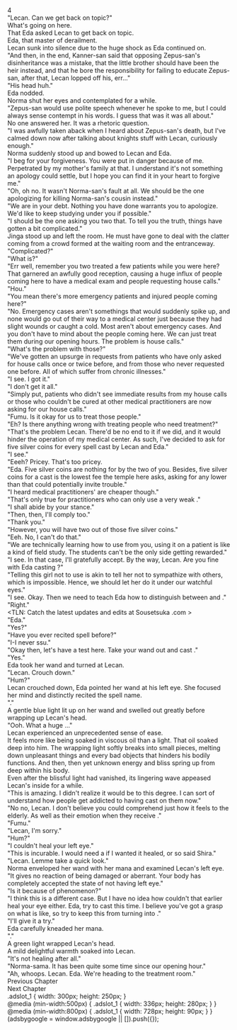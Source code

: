 4<br/>
"Lecan. Can we get back on topic?"<br/>
What's going on here.<br/>
That Eda asked Lecan to get back on topic.<br/>
Eda, that master of derailment.<br/>
Lecan sunk into silence due to the huge shock as Eda continued on.<br/>
"And then, in the end, Kanner-san said that opposing Zepus-san's disinheritance was a mistake, that the little brother should have been the heir instead, and that he bore the responsibility for failing to educate Zepus-san, after that, Lecan lopped off his, err..."<br/>
"His head huh."<br/>
Eda nodded.<br/>
Norma shut her eyes and contemplated for a while.<br/>
"Zepus-san would use polite speech whenever he spoke to me, but I could always sense contempt in his words. I guess that was it was all about."<br/>
No one answered her. It was a rhetoric question.<br/>
"I was awfully taken aback when I heard about Zepus-san's death, but I've calmed down now after talking about knights stuff with Lecan, curiously enough."<br/>
Norma suddenly stood up and bowed to Lecan and Eda.<br/>
"I beg for your forgiveness. You were put in danger because of me. Perpetrated by my mother's family at that. I understand it's not something an apology could settle, but I hope you can find it in your heart to forgive me."<br/>
"Oh, oh no. It wasn't Norma-san's fault at all. We should be the one apologizing for killing Norma-san's cousin instead."<br/>
"We are in your debt. Nothing you have done warrants you to apologize. We'd like to keep studying under you if possible."<br/>
"I should be the one asking you two that. To tell you the truth, things have gotten a bit complicated."<br/>
Jinga stood up and left the room. He must have gone to deal with the clatter coming from a crowd formed at the waiting room and the entranceway.<br/>
"Complicated?"<br/>
"What is?"<br/>
"Err well, remember you two treated a few patients while you were here? That garnered an awfully good reception, causing a huge influx of people coming here to have a medical exam and people requesting house calls."<br/>
"Hou."<br/>
"You mean there's more emergency patients and injured people coming here?"<br/>
"No. Emergency cases aren't somethings that would suddenly spike up, and none would go out of their way to a medical center just because they had slight wounds or caught a cold. Most aren't about emergency cases. And you don't have to mind about the people coming here. We can just treat them during our opening hours. The problem is house calls."<br/>
"What's the problem with those?"<br/>
"We've gotten an upsurge in requests from patients who have only asked for house calls once or twice before, and from those who never requested one before. All of which suffer from chronic illnesses."<br/>
"I see. I got it."<br/>
"I don't get it all."<br/>
"Simply put, patients who didn't see immediate results from my house calls or those who couldn't be cured at other medical practitioners are now asking for our house calls."<br/>
"Fumu. Is it okay for us to treat those people."<br/>
"Eh? Is there anything wrong with treating people who need treatment?"<br/>
"That's the problem Lecan. There'd be no end to it if we did, and it would hinder the operation of my medical center. As such, I've decided to ask for five silver coins for every <Recovery> spell cast by Lecan and Eda."<br/>
"I see."<br/>
"Eeeh? Pricey. That's too pricey.<br/>
"Eda. Five silver coins are nothing for <Recovery> by the two of you. Besides, five silver coins for a cast is the lowest fee the temple here asks, asking for any lower than that could potentially invite trouble."<br/>
"I heard medical practitioners' <Recovery> are cheaper though."<br/>
"That's only true for practitioners who can only use a very weak <Recovery>."<br/>
"I shall abide by your stance."<br/>
"Then, then, I'll comply too."<br/>
"Thank you."<br/>
"However, you will have two out of those five silver coins."<br/>
"Eeh. No, I can't do that."<br/>
"We are technically learning how to use <Recovery> from you, using it on a patient is like a kind of field study. The students can't be the only side getting rewarded."<br/>
"I see. In that case, I'll gratefully accept. By the way, Lecan. Are you fine with Eda casting <Recovery>?"<br/>
"Telling this girl not to use <Recovery> is akin to tell her not to sympathize with others, which is impossible. Hence, we should let her do it under our watchful eyes."<br/>
"I see. Okay. Then we need to teach Eda how to distinguish between <Recovery> and <Purification>."<br/>
"Right."<br/>
<TLN: Catch the latest updates and edits at Sousetsuka .com ><br/>
"Eda."<br/>
"Yes?"<br/>
"Have you ever recited <Purification> spell before?"<br/>
"I-I never ssu."<br/>
"Okay then, let's have a test here. Take your wand out and cast <Purification>."<br/>
"Yes."<br/>
Eda took her wand and turned at Lecan.<br/>
"Lecan. Crouch down."<br/>
"Hum?"<br/>
Lecan crouched down, Eda pointed her wand at his left eye. She focused her mind and distinctly recited the spell name.<br/>
"<Purification>."<br/>
A gentle blue light lit up on her wand and swelled out greatly before wrapping up Lecan's head.<br/>
"Ooh. What a huge <Purification>..."<br/>
Lecan experienced an unprecedented sense of ease.<br/>
It feels more like being soaked in viscous oil than a light. That oil soaked deep into him. The wrapping light softly breaks into small pieces, melting down unpleasant things and every bad objects that hinders his bodily functions. And then, then yet unknown energy and bliss spring up from deep within his body.<br/>
Even after the blissful light had vanished, its lingering wave appeased Lecan's inside for a while.<br/>
"This is amazing. I didn't realize it would be to this degree. I can sort of understand how people get addicted to having <Purification> cast on them now."<br/>
"No no, Lecan. I don't believe you could comprehend just how it feels to the elderly. As well as their emotion when they receive <Purification>."<br/>
"Fumu."<br/>
"Lecan, I'm sorry."<br/>
"Hum?"<br/>
"I couldn't heal your left eye."<br/>
"This is incurable. I would need a <God Cure> if I wanted it healed, or so said Shira."<br/>
"Lecan. Lemme take a quick look."<br/>
Norma enveloped her wand with her mana and examined Lecan's left eye.<br/>
"It gives no reaction of being damaged or aberrant. Your body has completely accepted the state of not having left eye."<br/>
"Is it because of <Overwritten> phenomenon?"<br/>
"I think this is a different case. But I have no idea how couldn't that <Purification> earlier heal your eye either. Eda, try to cast <Recovery> this time. I believe you've got a grasp on what <Purification> is like, so try to keep this <Recovery> from turning into <Purification>."<br/>
"I'll give it a try."<br/>
Eda carefully kneaded her mana.<br/>
"<Recovery>."<br/>
A green light wrapped Lecan's head.<br/>
A mild delightful warmth soaked into Lecan.<br/>
"It's not healing after all."<br/>
"Norma-sama. It has been quite some time since our opening hour."<br/>
"Ah, whoops. Lecan. Eda. We're heading to the treatment room."<br/>
Previous Chapter<br/>
Next Chapter <br/>
.adslot_1 { width: 300px; height: 250px; }<br/>
@media (min-width:500px) { .adslot_1 { width: 336px; height: 280px; } }<br/>
@media (min-width:800px) { .adslot_1 { width: 728px; height: 90px; } }<br/>
(adsbygoogle = window.adsbygoogle || []).push({});<br/>
